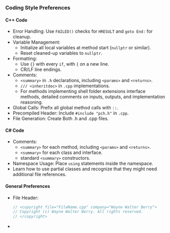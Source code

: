 ### Coding Style Preferences

#### C++ Code
- Error Handling: Use `FAILED()` checks for `HRESULT` and `goto End:` for cleanup.
- Variable Management:
  - Initialize all local variables at method start (`nullptr` or similar).
  - Reset cleaned-up variables to `nullptr`.
- Formatting:
  - Use `{}` with every `if`, with `{` on a new line.
  - CR/LF line endings.
- Comments:
  - `<summary>` in `.h` declarations, including `<params>` and `<returns>`.
  - `/// <inheritdoc>` in `.cpp` implementations.
  - For methods implementing shell folder extensions interface methods, detailed comments on inputs, outputs, and implementation reasoning.
- Global Calls: Prefix all global method calls with `::`.
- Precompiled Header: Include `#include "pch.h"` in `.cpp`.
- File Generation: Create Both .h and .cpp files.

#### C# Code
- Comments:
  - `<summary>` for each method, including `<params>` and `<returns>`.
  - `<summary>` for each class and interface.
  - standard `<summary>` constructors.
- Namespace Usage: Place `using` statements inside the namespace.
- Learn how to use partial classes and recognize that they might need additional file references.

#### General Preferences
- File Header:
  ```cpp
  // <copyright file="FileName.cpp" company="Wayne Walter Berry">
  // Copyright (c) Wayne Walter Berry. All rights reserved.
  // </copyright>
- ```